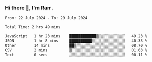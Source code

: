 ### Hi there 👋, I'm Ram.

<!--START_SECTION:waka-->

```txt
From: 22 July 2024 - To: 29 July 2024

Total Time: 2 hrs 49 mins

JavaScript   1 hr 23 mins    ████████████▒░░░░░░░░░░░░   49.23 %
JSON         1 hr 8 mins     ██████████░░░░░░░░░░░░░░░   40.33 %
Other        14 mins         ██▒░░░░░░░░░░░░░░░░░░░░░░   08.70 %
CSV          2 mins          ▒░░░░░░░░░░░░░░░░░░░░░░░░   01.63 %
Text         0 secs          ░░░░░░░░░░░░░░░░░░░░░░░░░   00.11 %
```

<!--END_SECTION:waka-->
